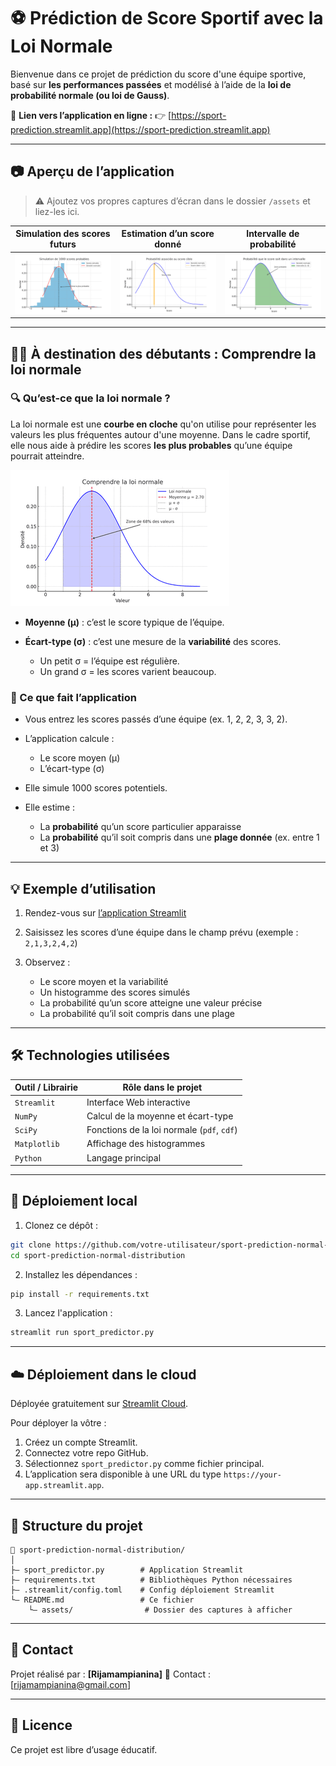 # ⚽ Prédiction de Score Sportif avec la Loi Normale

Bienvenue dans ce projet de prédiction du score d'une équipe sportive, basé sur **les performances passées** et modélisé à l’aide de la **loi de probabilité normale (ou loi de Gauss)**.

🔗 **Lien vers l’application en ligne :**
👉 [https://sport-prediction.streamlit.app](https://sport-prediction.streamlit.app)

---

## 📷 Aperçu de l’application

> ⚠️ Ajoutez vos propres captures d’écran dans le dossier `/assets` et liez-les ici.

| Simulation des scores futurs | Estimation d’un score donné | Intervalle de probabilité      |
| ---------------------------- | --------------------------- | ------------------------------ |
| ![Simul](assets/sim1.png)    | ![Score](assets/score1.png) | ![Intervalle](assets/int1.png) |

---

## 🧑‍🏫 À destination des débutants : Comprendre la loi normale

### 🔍 Qu’est-ce que la **loi normale** ?

La loi normale est une **courbe en cloche** qu'on utilise pour représenter les valeurs les plus fréquentes autour d'une moyenne. Dans le cadre sportif, elle nous aide à prédire les scores **les plus probables** qu’une équipe pourrait atteindre.

![Loi Normale](assets/gauss_curve.png)

* **Moyenne (μ)** : c’est le score typique de l’équipe.
* **Écart-type (σ)** : c’est une mesure de la **variabilité** des scores.

  * Un petit σ = l’équipe est régulière.
  * Un grand σ = les scores varient beaucoup.

### 🧠 Ce que fait l’application

* Vous entrez les scores passés d’une équipe (ex. 1, 2, 2, 3, 3, 2).
* L’application calcule :

  * Le score moyen (μ)
  * L’écart-type (σ)
* Elle simule 1000 scores potentiels.
* Elle estime :

  * La **probabilité** qu’un score particulier apparaisse
  * La **probabilité** qu’il soit compris dans une **plage donnée** (ex. entre 1 et 3)

---

## 💡 Exemple d’utilisation

1. Rendez-vous sur [l’application Streamlit](https://sport-prediction.streamlit.app)
2. Saisissez les scores d’une équipe dans le champ prévu (exemple : `2,1,3,2,4,2`)
3. Observez :

   * Le score moyen et la variabilité
   * Un histogramme des scores simulés
   * La probabilité qu’un score atteigne une valeur précise
   * La probabilité qu’il soit compris dans une plage

---

## 🛠️ Technologies utilisées

| Outil / Librairie | Rôle dans le projet                        |
| ----------------- | ------------------------------------------ |
| `Streamlit`       | Interface Web interactive                  |
| `NumPy`           | Calcul de la moyenne et écart-type         |
| `SciPy`           | Fonctions de la loi normale (`pdf`, `cdf`) |
| `Matplotlib`      | Affichage des histogrammes                 |
| `Python`          | Langage principal                          |

---

## 🚀 Déploiement local

1. Clonez ce dépôt :

```bash
git clone https://github.com/votre-utilisateur/sport-prediction-normal-distribution.git
cd sport-prediction-normal-distribution
```

2. Installez les dépendances :

```bash
pip install -r requirements.txt
```

3. Lancez l'application :

```bash
streamlit run sport_predictor.py
```

---

## ☁️ Déploiement dans le cloud

Déployée gratuitement sur [Streamlit Cloud](https://streamlit.io/cloud).

Pour déployer la vôtre :

1. Créez un compte Streamlit.
2. Connectez votre repo GitHub.
3. Sélectionnez `sport_predictor.py` comme fichier principal.
4. L’application sera disponible à une URL du type `https://your-app.streamlit.app`.

---

## 📂 Structure du projet

```
📁 sport-prediction-normal-distribution/
│
├— sport_predictor.py        # Application Streamlit
├— requirements.txt          # Bibliothèques Python nécessaires
├— .streamlit/config.toml    # Config déploiement Streamlit
└— README.md                 # Ce fichier
    └— assets/                # Dossier des captures à afficher
```

---

## 📧 Contact

Projet réalisé par : **\[Rijamampianina]**
📩 Contact : \[[rijamampianina@gmail.com](mailto:rijamampianina@gmail.com)]

---

## 📄 Licence

Ce projet est libre d’usage éducatif.
